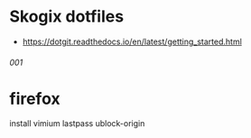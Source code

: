 # Skogix dotfiles
- https://dotgit.readthedocs.io/en/latest/getting_started.html

###### 001
# firefox
install vimium lastpass ublock-origin
